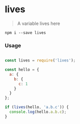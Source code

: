 # lives

> A variable lives here

```
npm i --save lives
```

### Usage

```javascript

const lives = require('lives');

const hello = {
  a: {
    b: {
      c: 1
    }
  }
};

if (lives(hello, 'a.b.c')) {
  console.log(hello.a.b.c);
}

```
